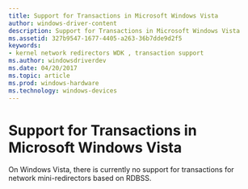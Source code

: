 ```yaml
---
title: Support for Transactions in Microsoft Windows Vista
author: windows-driver-content
description: Support for Transactions in Microsoft Windows Vista
ms.assetid: 327b9547-1677-4405-a263-36b7dde9d2f5
keywords:
- kernel network redirectors WDK , transaction support
ms.author: windowsdriverdev
ms.date: 04/20/2017
ms.topic: article
ms.prod: windows-hardware
ms.technology: windows-devices
---
```


# Support for Transactions in Microsoft Windows Vista


On Windows Vista, there is currently no support for transactions for network mini-redirectors based on RDBSS.

 

 




